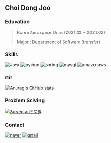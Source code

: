
## Choi Dong Joo

### Education

> Korea Aerospace Univ. (2021.03 ~ 2024.02)
> 
> Major : Department of Software (transfer)

### Skills

![Java](https://img.shields.io/badge/Java-007396.svg?&style=for-the-badge&logo=Java&logoColor=white)
![python](https://img.shields.io/badge/python-FFD000.svg?&style=for-the-badge&logo=python&logoColor=white)
![spring](https://img.shields.io/badge/spring-6DB33F.svg?&style=for-the-badge&logo=oracle&logoColor=white)
![mysql](https://img.shields.io/badge/mysql-006688.svg?&style=for-the-badge&logo=mysql&logoColor=white)
![amazonaws](https://img.shields.io/badge/aws-FF9900.svg?&style=for-the-badge&logo=amazonaws&logoColor=white)

### Git

![Anurag's GitHub stats](https://github-readme-stats.vercel.app/api?username=baegopa-always&show_icons=true&theme=radical)

### Problem Solving

[![Solved.ac프로필](http://mazassumnida.wtf/api/v2/generate_badge?boj=baegopa_always)](https://solved.ac/baegopa_always)

### Contact
[![naver](https://img.shields.io/badge/naver-6DB33F.svg?&style=for-the-badge&logo=naver&logoColor=white)](fjzl12@naver.com)
[![gmail](https://img.shields.io/badge/gmail-CC0000.svg?&style=for-the-badge&logo=gmail&logoColor=white)](kjk3323@gmail.com)
